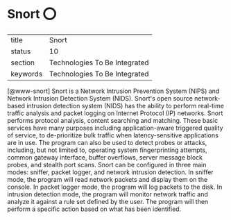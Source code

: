# Snort :o:


|          |                               |
| -------- | ----------------------------- |
| title    | Snort                         | 
| status   | 10                            |
| section  | Technologies To Be Integrated |
| keywords | Technologies To Be Integrated |



 [@www-snort] Snort is a Network Intrusion Prevention System
(NIPS) and Network Intrusion Detection System (NIDS). Snort's open
source network-based intrusion detection system (NIDS) has the ability
to perform real-time traffic analysis and packet logging on Internet
Protocol (IP) networks. Snort performs protocol analysis, content
searching and matching. These basic services have many purposes
including application-aware triggered quality of service, to
de-prioritize bulk traffic when latency-sensitive applications are in
use.  The program can also be used to detect probes or attacks,
including, but not limited to, operating system fingerprinting
attempts, common gateway interface, buffer overflows, server message
block probes, and stealth port scans.  Snort can be configured in
three main modes: sniffer, packet logger, and network intrusion
detection. In sniffer mode, the program will read network packets and
display them on the console. In packet logger mode, the program will
log packets to the disk. In intrusion detection mode, the program will
monitor network traffic and analyze it against a rule set defined by
the user. The program will then perform a specific action based on
what has been identified.

